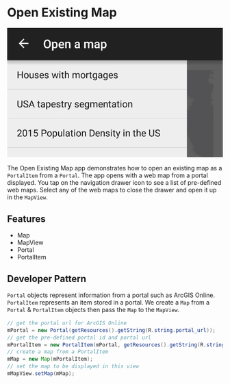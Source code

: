 # Open Existing Map

![Open Existing Map App](open-existing-map.png)

The Open Existing Map app demonstrates how to open an existing map as a ```PortalItem``` from a ```Portal```. The app opens with a web map from a portal displayed.  You tap on the navigation drawer icon to see a list of pre-defined web maps.  Select any of the web maps to close the drawer and open it up in the ```MapView```.

## Features
* Map
* MapView
* Portal
* PortalItem

## Developer Pattern
```Portal``` objects represent information from a portal such as ArcGIS Online.  ```PortalItem``` represents an item stored in a portal.  We create a ```Map``` from a ```Portal``` & ```PortalItem``` objects then pass the ```Map``` to the ```MapView```.

```java
// get the portal url for ArcGIS Online
mPortal = new Portal(getResources().getString(R.string.portal_url));
// get the pre-defined portal id and portal url
mPortalItem = new PortalItem(mPortal, getResources().getString(R.string.webmap_houses_with_mortgages_id));
// create a map from a PortalItem
mMap = new Map(mPortalItem);
// set the map to be displayed in this view
mMapView.setMap(mMap);
```